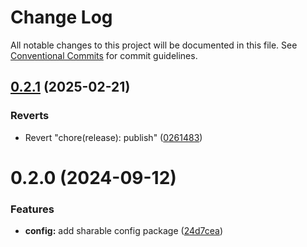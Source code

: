 # Change Log

All notable changes to this project will be documented in this file.
See [Conventional Commits](https://conventionalcommits.org) for commit guidelines.

## [0.2.1](https://github.com/lumada-design/hv-uikit-react/compare/@hitachivantara/uikit-config@0.2.0...@hitachivantara/uikit-config@0.2.1) (2025-02-21)

### Reverts

- Revert "chore(release): publish" ([0261483](https://github.com/lumada-design/hv-uikit-react/commit/0261483ff517270d18a47caf4c0982910f594fda))

# 0.2.0 (2024-09-12)

### Features

- **config:** add sharable config package ([24d7cea](https://github.com/lumada-design/hv-uikit-react/commit/24d7cea1b62824677cf1fbd03d81329837469cbb))
